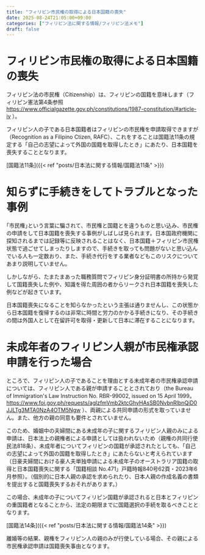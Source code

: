 ```yaml
---
title: "フィリピン市民権の取得による日本国籍の喪失"
date: 2025-08-24T21:05:00+09:00
categories: ["フィリピン法に関する情報/フィリピン法メモ"]
draft: false
---
```


# フィリピン市民権の取得による日本国籍の喪失

フィリピン法の市民権（Citizenship）は、フィリピンの国籍を意味します（フィリピン憲法第4条参照 https://www.officialgazette.gov.ph/constitutions/1987-constitution/#article-iv ）。

フィリピン人の子である日本国籍者はフィリピンの市民権を申請取得できますが（Recognition as a Filipino Ctizen, RAFC）、これをすることは国籍法11条の規定する「自己の志望によって外国の国籍を取得したとき」にあたり、日本国籍を喪失することとなります。

[国籍法11条]({{< ref "posts/日本法に関する情報/国籍法11条" >}})

# 知らずに手続きをしてトラブルとなった事例

｢市民権｣という言葉に騙されて、市民権と国籍とを違うものと思い込み、市民権の申請をして日本国籍を喪失する事例がしばしば見られます。日本国政府機関に探知されるまでは記録等に反映されることはなく、日本国籍＋フィリピン市民権状態で過ごせてしまったりしますので、手続きを取っても問題がないと思い込んでいる人も一定数おり、また、手続き代行をする業者などもこのリスクについてあまり説明していません。

しかしながら、たまたまあった職務質問でフィリピン身分証明書の所持から発覚して国籍喪失した例や、知識を得た周囲の者からリークされ日本国籍を喪失した例などが起きています。

日本国籍喪失になることを知らなかったという主張は通りませんし、この状態から日本国籍を復帰するのは非常に時間と労力のかかる手続きになり、その手続きの間は外国人として在留許可を取得・更新して日本に滞在することになります。

# 未成年者のフィリピン人親が市民権承認申請を行った場合

ところで、フィリピン人の子であることを理由とする未成年者の市民権承認申請については、フィリピン人である親が申請することとされており（the Bureau of Immigration's Law Instruction No. RBR-99002, issued on 15 April 1999。 https://www.foi.gov.ph/requests/aglzfmVmb2ktcGhyHAsSB0NvbnRlbnQiD0JJLTg3MTA0NzA4OTM5Ngw ）、両親による共同申請の形式を取っていません。また、他方の親の同意も要件とされていません。

このため、婚姻中の夫婦間にある未成年の子に関するフィリピン人親のみによる申請は、日本法上の親権者による申請としては扱われないため（親権の共同行使 民法818条）、未成年者についてフィリピンの国籍が承認されたとしても、「自己の志望によって外国の国籍を取得したとき」にあたらないと考えられています（日豪夫婦間における豪人夫単独申請による未成年子のオーストラリア国籍の取得と日本国籍喪失に関する「国籍相談 No.471」戸籍時報840号62頁・2023年6月参照）。（個別的に日本人親の承認を求められたり、日本人親の作成名義の書類を提出すると国籍喪失するおそれがあります。）

この場合、未成年の子についてフィリピン国籍が承認されると日本とフィリピンの重国籍者となることから、法定の期限までに国籍選択の手続を取るべきこととなります。

[国籍法14条]({{< ref "posts/日本法に関する情報/国籍法14条" >}})

離婚等の結果、親権をフィリピン人の親のみが行使している場合、その親による市民権承認申請は国籍喪失事由となります。
